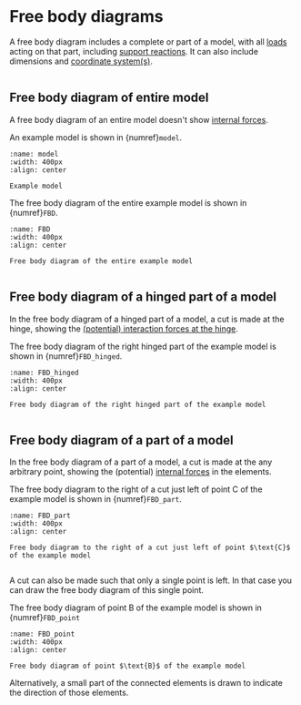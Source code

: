 ```{index} Free body diagram
```
# Free body diagrams

A free body diagram includes a complete or part of a model, with all [loads](loads) acting on that part, including [support reactions](supports). It can also include dimensions and [coordinate system(s)](coordinate).

```{index} Free body diagram ; of an entire model
```
## Free body diagram of entire model
A free body diagram of an entire model doesn't show [internal forces](internal_forces).

An example model is shown in {numref}`model`.

```{figure} ./FBD_data/model.png
:name: model
:width: 400px
:align: center

Example model
```

The free body diagram of the entire example model is shown in {numref}`FBD`.

```{figure} ./FBD_data/FBD_full_structure.png
:name: FBD
:width: 400px
:align: center

Free body diagram of the entire example model
```

```{index} Free body diagram ; of a hinged part of a model
```
## Free body diagram of a hinged part of a model
In the free body diagram of a hinged part of a model, a cut is made at the hinge, showing the [(potential) interaction forces at the hinge](hinges). 

The free body diagram of the right hinged part of the example model is shown in {numref}`FBD_hinged`.

```{figure} ./FBD_data/FBD_hinged_part_of_structure_NV.png
:name: FBD_hinged
:width: 400px
:align: center

Free body diagram of the right hinged part of the example model
```

```{index} Free body diagram ; of a part of a model
```
## Free body diagram of a part of a model
In the free body diagram of a part of a model, a cut is made at the any arbitrary point, showing the (potential) [internal forces](internal_forces) in the elements.

The free body diagram to the right of a cut just left of point $\text{C}$ of the example model is shown in {numref}`FBD_part`.

```{figure} ./FBD_data/FBD_part_of_structure.png
:name: FBD_part
:width: 400px
:align: center

Free body diagram to the right of a cut just left of point $\text{C}$ of the example model
```

```{index} Free body diagram ; of a point in the model
```
A cut can also be made such that only a single point is left. In that case you can draw the free body diagram of this single point.

The free body diagram of point $\text{B}$ of the example model is shown in {numref}`FBD_point`

```{figure} ./FBD_data/FBD_point_in_structure.png
:name: FBD_point
:width: 400px
:align: center

Free body diagram of point $\text{B}$ of the example model
```

Alternatively, a small part of the connected elements is drawn to indicate the direction of those elements.